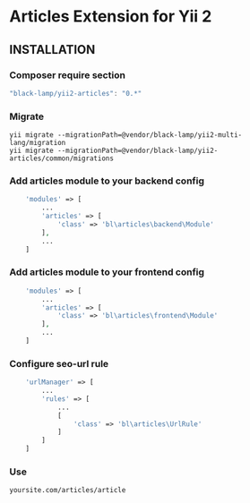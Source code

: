 Articles Extension for Yii 2
=====================================

INSTALLATION
------------

### Composer require section
```javascript
"black-lamp/yii2-articles": "0.*"
```

### Migrate

	yii migrate --migrationPath=@vendor/black-lamp/yii2-multi-lang/migration
	yii migrate --migrationPath=@vendor/black-lamp/yii2-articles/common/migrations

### Add articles module to your backend config
```php
    'modules' => [
    	...
        'articles' => [
            'class' => 'bl\articles\backend\Module'
        ],
        ...
    ]
```

### Add articles module to your frontend config
```php
    'modules' => [
    	...
        'articles' => [
            'class' => 'bl\articles\frontend\Module'
        ],
        ...
    ]
```

### Configure seo-url rule
```php
	'urlManager' => [
		...
		'rules' => [
			...
			[
				'class' => 'bl\articles\UrlRule'
			]
		]
	]
```

### Use
	yoursite.com/articles/article